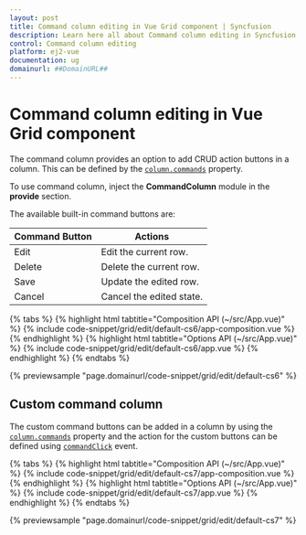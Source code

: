 ```yaml
---
layout: post
title: Command column editing in Vue Grid component | Syncfusion
description: Learn here all about Command column editing in Syncfusion Vue Grid component of Syncfusion Essential JS 2 and more.
control: Command column editing 
platform: ej2-vue
documentation: ug
domainurl: ##DomainURL##
---
```


# Command column editing in Vue Grid component

The command column provides an option to add CRUD action buttons in a column. This can be defined by the [`column.commands`](https://ej2.syncfusion.com/vue/documentation/api/grid/column/#commands) property.

To use command column, inject the **CommandColumn** module in the **provide** section.

The available built-in command buttons are:

| Command Button | Actions |
|----------------|---------|
| Edit | Edit the current row.|
| Delete | Delete the current row.|
| Save | Update the edited row.|
| Cancel | Cancel the edited state. |

{% tabs %}
{% highlight html tabtitle="Composition API (~/src/App.vue)" %}
{% include code-snippet/grid/edit/default-cs6/app-composition.vue %}
{% endhighlight %}
{% highlight html tabtitle="Options API (~/src/App.vue)" %}
{% include code-snippet/grid/edit/default-cs6/app.vue %}
{% endhighlight %}
{% endtabs %}
        
{% previewsample "page.domainurl/code-snippet/grid/edit/default-cs6" %}

## Custom command column

The custom command buttons can be added in a column by using the [`column.commands`](https://ej2.syncfusion.com/vue/documentation/api/grid/column/#commands) property and the action for the custom buttons can be defined using [`commandClick`](https://ej2.syncfusion.com/vue/documentation/api/grid/#commandClick) event.

{% tabs %}
{% highlight html tabtitle="Composition API (~/src/App.vue)" %}
{% include code-snippet/grid/edit/default-cs7/app-composition.vue %}
{% endhighlight %}
{% highlight html tabtitle="Options API (~/src/App.vue)" %}
{% include code-snippet/grid/edit/default-cs7/app.vue %}
{% endhighlight %}
{% endtabs %}
        
{% previewsample "page.domainurl/code-snippet/grid/edit/default-cs7" %}